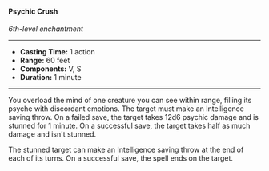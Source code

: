 #### Psychic Crush
*6th-level enchantment*
___
- **Casting Time:** 1 action
- **Range:** 60 feet
- **Components:** V, S
- **Duration:** 1 minute
___
You overload the mind of one creature you can see within range, filling its psyche with discordant emotions. The target must make an Intelligence saving throw. On a failed save, the target takes 12d6 psychic damage and is stunned for 1 minute. On a successful save, the target takes half as much damage and isn't stunned.

The stunned target can make an Intelligence saving throw at the end of each of its turns. On a successful save, the spell ends on the target.